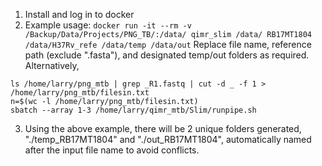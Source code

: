 1. Install and log in to docker
2. Example usage: ```docker run -it --rm -v /Backup/Data/Projects/PNG_TB/:/data/ qimr_slim /data/ RB17MT1804 /data/H37Rv_refe /data/temp /data/out```
  Replace file name, reference path (exclude ".fasta"), and designated temp/out folders as required.
  Alternatively, 
  ```
ls /home/larry/png_mtb | grep _R1.fastq | cut -d _ -f 1 > /home/larry/png_mtb/filesin.txt
n=$(wc -l /home/larry/png_mtb/filesin.txt)
sbatch --array 1-3 /home/larry/qimr_mtb/Slim/runpipe.sh

  ```

3. Using the above example, there will be 2 unique folders generated, "./temp_RB17MT1804" and "./out_RB17MT1804", automatically named after the input file name to avoid conflicts.
